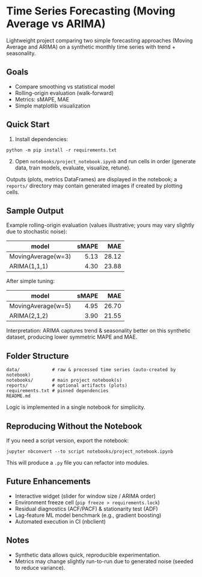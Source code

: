 # Time Series Forecasting (Moving Average vs ARIMA)

Lightweight project comparing two simple forecasting approaches (Moving Average and ARIMA) on a synthetic monthly time series with trend + seasonality.

## Goals
- Compare smoothing vs statistical model
- Rolling-origin evaluation (walk-forward)
- Metrics: sMAPE, MAE
- Simple matplotlib visualization

## Quick Start
1. Install dependencies:
```
python -m pip install -r requirements.txt
```
2. Open `notebooks/project_notebook.ipynb` and run cells in order (generate data, train models, evaluate, visualize, retune).

Outputs (plots, metrics DataFrames) are displayed in the notebook; a `reports/` directory may contain generated images if created by plotting cells.

## Sample Output
Example rolling-origin evaluation (values illustrative; yours may vary slightly due to stochastic noise):

| model              | sMAPE | MAE   |
|--------------------|------:|------:|
| MovingAverage(w=3) | 5.13  | 28.12 |
| ARIMA(1,1,1)       | 4.30  | 23.88 |

After simple tuning:

| model                | sMAPE | MAE   |
|----------------------|------:|------:|
| MovingAverage(w=5)   | 4.95  | 26.70 |
| ARIMA(2,1,2)         | 3.90  | 21.55 |

Interpretation: ARIMA captures trend & seasonality better on this synthetic dataset, producing lower symmetric MAPE and MAE.

## Folder Structure
```
data/            # raw & processed time series (auto-created by notebook)
notebooks/       # main project notebook(s)
reports/         # optional artifacts (plots)
requirements.txt # pinned dependencies
README.md
```

Logic is implemented in a single notebook for simplicity.

## Reproducing Without the Notebook
If you need a script version, export the notebook:
```
jupyter nbconvert --to script notebooks/project_notebook.ipynb
```
This will produce a `.py` file you can refactor into modules.

## Future Enhancements
- Interactive widget (slider for window size / ARIMA order)
- Environment freeze cell (`pip freeze > requirements.lock`)
- Residual diagnostics (ACF/PACF) & stationarity test (ADF)
- Lag-feature ML model benchmark (e.g., gradient boosting)
- Automated execution in CI (nbclient)

## Notes
- Synthetic data allows quick, reproducible experimentation.
- Metrics may change slightly run-to-run due to generated noise (seeded to reduce variance).
